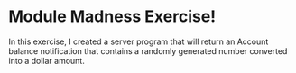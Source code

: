Module Madness Exercise!
========================

In this exercise, I created a server program that will return an Account balance notification that contains a randomly generated number converted into a dollar amount.
